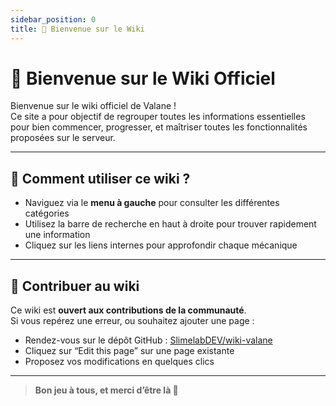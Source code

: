 ```yaml
---
sidebar_position: 0
title: 👋 Bienvenue sur le Wiki
---
```


# 👋 Bienvenue sur le Wiki Officiel

Bienvenue sur le wiki officiel de Valane !  
Ce site a pour objectif de regrouper toutes les informations essentielles pour bien commencer, progresser, et maîtriser toutes les fonctionnalités proposées sur le serveur.

---

## 📖 Comment utiliser ce wiki ?

- Naviguez via le **menu à gauche** pour consulter les différentes catégories
- Utilisez la barre de recherche en haut à droite pour trouver rapidement une information
- Cliquez sur les liens internes pour approfondir chaque mécanique

---

## 🧠 Contribuer au wiki

Ce wiki est **ouvert aux contributions de la communauté**.  
Si vous repérez une erreur, ou souhaitez ajouter une page :

- Rendez-vous sur le dépôt GitHub : [SlimelabDEV/wiki-valane](https://github.com/SlimelabDEV/wiki-valane)
- Cliquez sur “Edit this page” sur une page existante
- Proposez vos modifications en quelques clics

---

> **Bon jeu à tous, et merci d’être là 💚**
